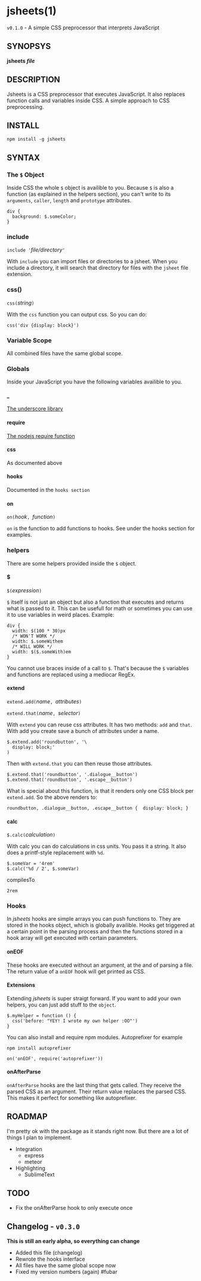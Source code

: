 jsheets(1)
======

`v0.1.0` - A simple CSS preprocessor that interprets JavaScript

SYNOPSYS
-------

**jsheets _file_**

DESCRIPTION
----------

Jsheets is a CSS preprocessor that executes JavaScript. It also replaces function calls and variables inside CSS. A simple approach to CSS preprocessing.

INSTALL
------

```
npm install -g jsheets
```

SYNTAX
------

### The `$` Object

Inside CSS the whole `$` object is availible to you. Because `$` is also a function (as explained in the helpers section), you can't write to its `arguments`, `caller`, `length` and `prototype` attributes.

```
div {
  background: $.someColor;
}
```

### include

`include '`_file/directory_`'`

With `include` you can import files or directories to a jsheet. When you include a directory, it will search that directory for files with the `jsheet` file extension.

### css()

`css(`_string_`)`

With the `css` function you can output css. So you can do:

```
css('div {display: block}')
```

### Variable Scope
All combined files have the same global scope.

### Globals
Inside your JavaScript you have the following variables availible to you.

#### _

[The underscore library](0.1.0)

#### require

[The nodejs require function](https://nodejs.org/api/globals.html#globals_require)

#### css

As documented above

#### hooks

Documented in the `hooks section`

#### on

`on(`_hook_`, `_function_`)`

`on` is the function to add functions to hooks. See under the hooks section for examples.

### helpers
There are some helpers provided inside the `$` object.

#### $

`$(`_expression_`)`

`$` itself is not just an object but also a function that executes and returns what is passed to it. This can be usefull for math or sometimes you can use it to use variables in weird places. Example:

```
div {
  width: $(100 * 30)px
  /* WON'T WORK */
  width: $.someWithem
  /* WILL WORK */
  width: $($.someWith)em
}
```

You cannot use braces inside of a call to `$`. That's because the `$` variables and functions are replaced using a mediocar RegEx.

#### extend

`extend.add(`_name_`, `_attributes_`)`

`extend.that(`_name_`, `_selector_`)`

With `extend` you can reuse css attributes. It has two methods: `add` and `that`. With add you create save a bunch of attributes under a name.

```
$.extend.add('roundbutton', '\
  display: block;'
)
```

Then with `extend.that` you can then reuse those attributes.

```
$.extend.that('roundbutton', '.dialogue__button')
$.extend.that('roundbutton', '.escape__button')
```

What is special about this function, is that it renders only one CSS block per `extend.add`. So the above renders to:

```
roundbutton, .dialogue__button, .escape__button {  display: block; }
```

#### calc

`$.calc(`_calculation_`)`

With calc you can do calculations in css units. You pass it a string. It also does a printf-style replacement with `%d`.

```
$.someVar = '4rem'
$.calc('%d / 2', $.someVar)
```

compilesTo
```
2rem
```

### Hooks

In _jsheets_ hooks are simple arrays you can push functions to. They are stored in the hooks object, which is globally availible. Hooks get triggered at a certain point in the parsing process and then the functions stored in a hook array will get executed with certain parameters.

#### onEOF

These hooks are executed without an argument, at the and of parsing a file. The return value of a `onEOF` hook will get printed as CSS.

#### Extensions

Extending _jsheets_ is super straigt forward. If you want to add your own helpers, you can just add stuff to the `object`.

```
$.myHelper = function () {
  css('before: "YEY! I wrote my own helper :OO"')
}
```

You can also install and require npm modules. Autoprefixer for example

```
npm install autoprefixer
```

```
on('onEOF', require('autoprefixer'))
```


#### onAfterParse

`onAfterParse` hooks are the last thing that gets called. They receive the parsed CSS as an argument. Their return value replaces the parsed CSS. This makes it perfect for something like autoprefixer.

ROADMAP
-------

I'm pretty ok with the package as it stands right now. But there are a lot of things I plan to implement.

* Integration
  * express
  * meteor
* Highlighting
  * SublimeText

TODO
----

* Fix the onAfterParse hook to only execute once

Changelog - `v0.3.0`
-------

**This is still an early alpha, so everything can change**

* Added this file (changelog)
* Rewrote the hooks interface
* All files have the same global scope now
* Fixed my version numbers (again) #fubar
